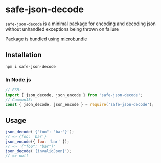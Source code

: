 # safe-json-decode

`safe-json-decode` is a minimal package for encoding and decoding json without unhandled exceptions being thrown on failure

Package is bundled using [microbundle](https://www.npmjs.com/package/microbundle)

## Installation

`npm i safe-json-decode`

### In Node.js

```js
// ESM:
import { json_decode, json_encode } from 'safe-json-decode';
// CommonJS:
const { json_decode, json_encode } = require('safe-json-decode');
```

## Usage

```js
json_decode('{"foo": "bar"}');
// => {foo: 'bar'}
json_encode({ foo: 'bar' });
// => '{"foo": "bar"}'
json_decode('{invalidJson}');
// => null
```
